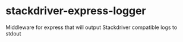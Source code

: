 # stackdriver-express-logger
Middleware for express that will output Stackdriver compatible logs to stdout
